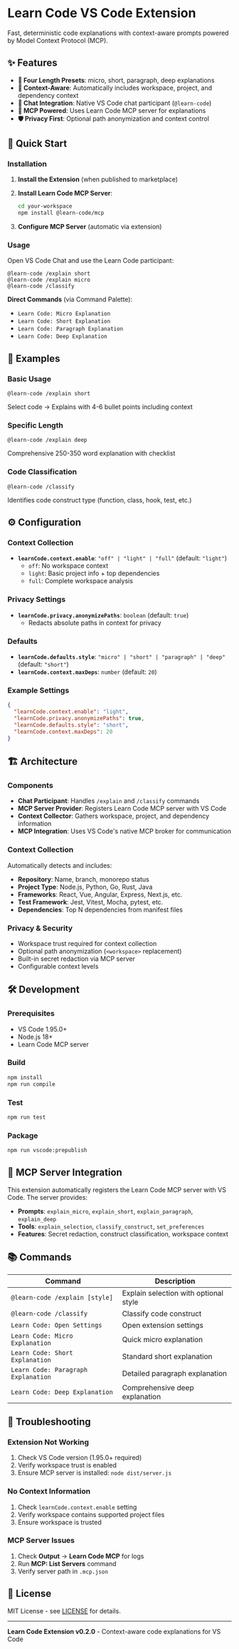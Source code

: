 # Learn Code VS Code Extension

Fast, deterministic code explanations with context-aware prompts powered by Model Context Protocol (MCP).

## ✨ Features

- **🎯 Four Length Presets**: micro, short, paragraph, deep explanations
- **🧠 Context-Aware**: Automatically includes workspace, project, and dependency context
- **💬 Chat Integration**: Native VS Code chat participant (`@learn-code`)
- **🔧 MCP Powered**: Uses Learn Code MCP server for explanations
- **🛡️ Privacy First**: Optional path anonymization and context control

## 🚀 Quick Start

### Installation

1. **Install the Extension** (when published to marketplace)
2. **Install Learn Code MCP Server**:
   ```bash
   cd your-workspace
   npm install @learn-code/mcp
   ```

3. **Configure MCP Server** (automatic via extension)

### Usage

Open VS Code Chat and use the Learn Code participant:

```
@learn-code /explain short
@learn-code /explain micro
@learn-code /classify
```

**Direct Commands** (via Command Palette):
- `Learn Code: Micro Explanation`
- `Learn Code: Short Explanation` 
- `Learn Code: Paragraph Explanation`
- `Learn Code: Deep Explanation`

## 📖 Examples

### Basic Usage
```
@learn-code /explain short
```
Select code → Explains with 4-6 bullet points including context

### Specific Length
```
@learn-code /explain deep
```
Comprehensive 250-350 word explanation with checklist

### Code Classification
```
@learn-code /classify
```
Identifies code construct type (function, class, hook, test, etc.)

## ⚙️ Configuration

### Context Collection
- **`learnCode.context.enable`**: `"off" | "light" | "full"` (default: `"light"`)
  - `off`: No workspace context
  - `light`: Basic project info + top dependencies
  - `full`: Complete workspace analysis

### Privacy Settings
- **`learnCode.privacy.anonymizePaths`**: `boolean` (default: `true`)
  - Redacts absolute paths in context for privacy

### Defaults
- **`learnCode.defaults.style`**: `"micro" | "short" | "paragraph" | "deep"` (default: `"short"`)
- **`learnCode.context.maxDeps`**: `number` (default: `20`)

### Example Settings
```json
{
  "learnCode.context.enable": "light",
  "learnCode.privacy.anonymizePaths": true,
  "learnCode.defaults.style": "short",
  "learnCode.context.maxDeps": 20
}
```

## 🏗️ Architecture

### Components
- **Chat Participant**: Handles `/explain` and `/classify` commands
- **MCP Server Provider**: Registers Learn Code MCP server with VS Code
- **Context Collector**: Gathers workspace, project, and dependency information
- **MCP Integration**: Uses VS Code's native MCP broker for communication

### Context Collection
Automatically detects and includes:
- **Repository**: Name, branch, monorepo status
- **Project Type**: Node.js, Python, Go, Rust, Java
- **Frameworks**: React, Vue, Angular, Express, Next.js, etc.
- **Test Framework**: Jest, Vitest, Mocha, pytest, etc.
- **Dependencies**: Top N dependencies from manifest files

### Privacy & Security
- Workspace trust required for context collection
- Optional path anonymization (`<workspace>` replacement)
- Built-in secret redaction via MCP server
- Configurable context levels

## 🛠️ Development

### Prerequisites
- VS Code 1.95.0+
- Node.js 18+
- Learn Code MCP server

### Build
```bash
npm install
npm run compile
```

### Test
```bash
npm run test
```

### Package
```bash
npm run vscode:prepublish
```

## 🔧 MCP Server Integration

This extension automatically registers the Learn Code MCP server with VS Code. The server provides:

- **Prompts**: `explain_micro`, `explain_short`, `explain_paragraph`, `explain_deep`
- **Tools**: `explain_selection`, `classify_construct`, `set_preferences`
- **Features**: Secret redaction, construct classification, workspace context

## 📚 Commands

| Command | Description |
|---------|-------------|
| `@learn-code /explain [style]` | Explain selection with optional style |
| `@learn-code /classify` | Classify code construct |
| `Learn Code: Open Settings` | Open extension settings |
| `Learn Code: Micro Explanation` | Quick micro explanation |
| `Learn Code: Short Explanation` | Standard short explanation |
| `Learn Code: Paragraph Explanation` | Detailed paragraph explanation |
| `Learn Code: Deep Explanation` | Comprehensive deep explanation |

## 🐛 Troubleshooting

### Extension Not Working
1. Check VS Code version (1.95.0+ required)
2. Verify workspace trust is enabled
3. Ensure MCP server is installed: `node dist/server.js`

### No Context Information
1. Check `learnCode.context.enable` setting
2. Verify workspace contains supported project files
3. Ensure workspace is trusted

### MCP Server Issues
1. Check **Output** → **Learn Code MCP** for logs
2. Run **MCP: List Servers** command
3. Verify server path in `.mcp.json`

## 📄 License

MIT License - see [LICENSE](../LICENSE) for details.

---

**Learn Code Extension v0.2.0** - Context-aware code explanations for VS Code
